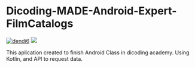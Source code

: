# Dicoding-MADE-Android-Expert-FilmCatalogs

[![dendi6](https://circleci.com/gh/dendi6/Dicoding-MADE-Android-Expert-FilmCatalogs.svg?style=shield)](https://circleci.com/gh/dendi6/Dicoding-MADE-Android-Expert-FilmCatalogs)
![](https://img.shields.io/badge/Code-Kotlin-informational?style=flat-square&logo=kotlin&logoColor=white&color=0095D5)

This aplication created to finish Android Class in dicoding academy. Using Kotlin, and API to request data. 
